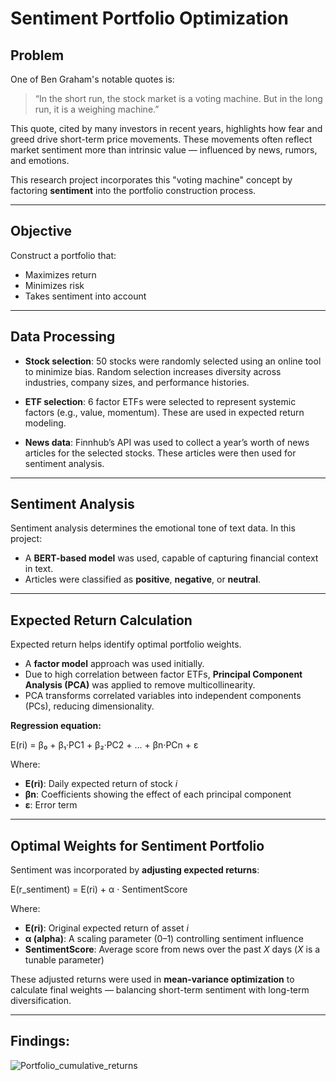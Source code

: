 # Sentiment Portfolio Optimization

## Problem

One of Ben Graham's notable quotes is:

> “In the short run, the stock market is a voting machine. But in the long run, it is a weighing machine.”

This quote, cited by many investors in recent years, highlights how fear and greed drive short-term price movements. These movements often reflect market sentiment more than intrinsic value — influenced by news, rumors, and emotions.

This research project incorporates this "voting machine" concept by factoring **sentiment** into the portfolio construction process.

---

## Objective

Construct a portfolio that:

- Maximizes return  
- Minimizes risk  
- Takes sentiment into account

---

## Data Processing

- **Stock selection**: 50 stocks were randomly selected using an online tool to minimize bias. Random selection increases diversity across industries, company sizes, and performance histories.

- **ETF selection**: 6 factor ETFs were selected to represent systemic factors (e.g., value, momentum). These are used in expected return modeling.

- **News data**: Finnhub’s API was used to collect a year’s worth of news articles for the selected stocks. These articles were then used for sentiment analysis.

---

## Sentiment Analysis

Sentiment analysis determines the emotional tone of text data. In this project:

- A **BERT-based model** was used, capable of capturing financial context in text.
- Articles were classified as **positive**, **negative**, or **neutral**.

---

## Expected Return Calculation

Expected return helps identify optimal portfolio weights.

- A **factor model** approach was used initially.
- Due to high correlation between factor ETFs, **Principal Component Analysis (PCA)** was applied to remove multicollinearity.
- PCA transforms correlated variables into independent components (PCs), reducing dimensionality.

**Regression equation:**

E(ri) = β₀ + β₁·PC1 + β₂·PC2 + ... + βn·PCn + ε


Where:
- **E(ri)**: Daily expected return of stock *i*  
- **βn**: Coefficients showing the effect of each principal component  
- **ε**: Error term

---

## Optimal Weights for Sentiment Portfolio

Sentiment was incorporated by **adjusting expected returns**:

E(r_sentiment) = E(ri) + α · SentimentScore



Where:
- **E(ri)**: Original expected return of asset *i*  
- **α (alpha)**: A scaling parameter (0–1) controlling sentiment influence  
- **SentimentScore**: Average score from news over the past *X* days (*X* is a tunable parameter)

These adjusted returns were used in **mean-variance optimization** to calculate final weights — balancing short-term sentiment with long-term diversification.

---


## Findings: ##




![Portfolio_cumulative_returns](https://github.com/user-attachments/assets/6e521823-e712-4da5-bcba-96cd3e25094c)






